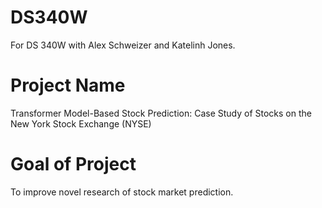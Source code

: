 # DS340W
For DS 340W with Alex Schweizer and Katelinh Jones.

# Project Name
Transformer Model-Based Stock Prediction: Case Study of Stocks on the New York Stock Exchange (NYSE)

# Goal of Project
To improve novel research of stock market prediction.
